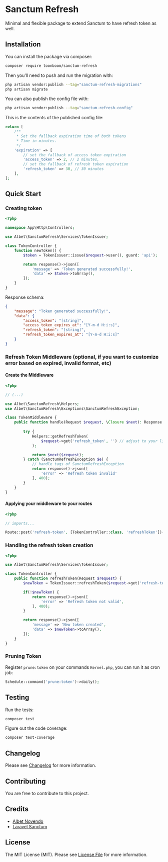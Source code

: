 # Sanctum Refresh

Minimal and flexible package to extend Sanctum to have refresh token as well.

## Installation

You can install the package via composer:

```bash
composer require toonboom/sanctum-refresh
```

Then you'll need to push and run the migration with:

```bash
php artisan vendor:publish --tag="sanctum-refresh-migrations"
php artisan migrate
```

You can also publish the config file with:

```bash
php artisan vendor:publish --tag="sanctum-refresh-config"
```

This is the contents of the published config file:

```php
return [
    /**
     * Set the fallback expiration time of both tokens
     * Time in minutes.
     */
    'expiration' => [
        // set the fallback of access token expiration
        'access_token' => 2, // 2 minutes,
        // set the fallback of refresh token expiration
        'refresh_token' => 30, // 30 minutes
    ],
];
```

## Quick Start

### Creating token

```php
<?php

namespace App\Http\Controllers;

use Albet\SanctumRefresh\Services\TokenIssuer;

class TokenController {
    function newToken() {
        $token = TokenIssuer::issue($request->user(), guard: 'api');

        return response()->json([
            'message' => 'Token generated successfully!',
            'data' => $token->toArray(),
        ]);
    }
}
```

Response schema:

```json
{
    "message": "Token generated successfully!",
    "data": {
        "access_token": "[string]",
        "access_token_expires_at": "[Y-m-d H:i:s]",
        "refresh_token": "[string]",
        "refresh_token_expires_at": "[Y-m-d H:i:s]"
    }
}
```

### Refresh Token Middleware (optional, if you want to customize error based on expired, invalid format, etc)

#### Create the Middleware

```php
<?php

// (...)

use Albet\SanctumRefresh\Helpers;
use Albet\SanctumRefresh\Exceptions\SanctumRefreshException;

class TokenMiddleware {
    public function handle(Request $request, \Closure $next): Response {
        
        try {
            Helpers::getRefreshToken(
                $request->get('refresh_token', '') // adjust to your liking, either from Query Parameter, Body, or Header.
            );

            return $next($request);
        } catch (SanctumRefreshException $e) {
            // handle tags of SanctumRefreshException
            return response()->json([
                'error' => 'Refresh token invalid'
            ], 400);
        }
    }
}
```

#### Applying your middleware to your routes

```php
<?php

// imports...

Route::post('refresh-token', [TokenController::class, 'refreshToken'])->middleware(TokenMiddleware::class);
```

### Handling the refresh token creation

```php
<?php

use Albet\SanctumRefresh\Services\TokenIssuer;

class TokenController {
    public function refreshToken(Request $request) {
        $newToken = TokenIssuer::refreshToken($request->get('refresh-token', ''));

        if(!$newToken) {
            return response()->json([
                'error' => 'Refresh token not valid',
            ], 400);
        }

        return response()->json([
            'message' => 'New token created',
            'data' => $newToken->toArray(),
        ]);
    }
}
```

### Pruning Token

Register `prune:token` on your commands `Kernel.php`, you can run it as cron job:

```php
Schedule::command('prune:token')->daily();
```

## Testing

Run the tests:

```bash
composer test
```

Figure out the code coverage:

```bash
composer test-coverage
```

## Changelog

Please see [Changelog](CHANGELOG.md) for more information.


## Contributing

You are free to contribute to this project.

## Credits

- [Albet Novendo](https://github.com/albetnov)
- [Laravel Sanctum](https://github.com/laravel/sanctum)

## License

The MIT License (MIT). Please see [License File](LICENSE.md) for more information.
